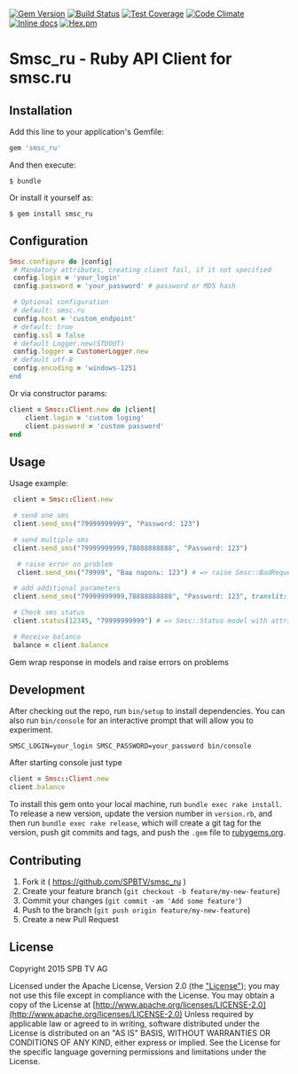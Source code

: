 [![Gem Version](https://badge.fury.io/rb/smsc_ru.svg)](https://badge.fury.io/rb/smsc_ru)
[![Build Status](https://travis-ci.org/SPBTV/smsc_ru.svg?branch=master)](https://travis-ci.org/SPBTV/smsc_ru)
[![Test Coverage](https://codeclimate.com/repos/580a21439bd75735b900174a/badges/04d08f91b313516cc1ce/coverage.svg)](https://codeclimate.com/repos/580a21439bd75735b900174a/coverage)
[![Code Climate](https://codeclimate.com/repos/580a21439bd75735b900174a/badges/04d08f91b313516cc1ce/gpa.svg)](https://codeclimate.com/repos/580a21439bd75735b900174a/feed)
[![Inline docs](http://inch-ci.org/github/SPBTV/smsc_ru.svg?branch=master)](http://inch-ci.org/github/SPBTV/smsc_ru)
[![Hex.pm](https://img.shields.io/hexpm/l/plug.svg)](./LICENSE.txt)

# Smsc_ru - Ruby API Client for smsc.ru

## Installation

Add this line to your application's Gemfile:

```ruby
gem 'smsc_ru'
```

And then execute:

    $ bundle

Or install it yourself as:

    $ gem install smsc_ru

## Configuration

```ruby
Smsc.configure do |config|
 # Mandatory attributes, creating client fail, if it not specified
 config.login = 'your_login'
 config.password = 'your_password' # password or MD5 hash

 # Optional configuration
 # default: smsc.ru
 config.host = 'custom_endpoint'
 # default: true
 config.ssl = false
 # default Logger.new(STDOUT)
 config.logger = CustomerLogger.new
 # default utf-8
 config.encoding = 'windows-1251
end
```

Or via constructor params:

```ruby
client = Smsc::Client.new do |client|
	client.login = 'custom loging'
	client.password = 'custom password'
end
```

## Usage

Usage example:
```ruby
 client = Smsc::Client.new

 # send one sms
 client.send_sms("79999999999", "Password: 123")

 # send multiple sms
 client.send_sms("79999999999,78888888888", "Password: 123")

  # raise error on problem
  client.send_sms("79999", "Ваш пароль: 123") # => raise Smsc::BadRequest.new('invalid phone')

 # add additional parameters
 client.send_sms("79999999999,78888888888", "Password: 123", translit: 1)

 # Check sms status
 client.status(12345, "79999999999") # => Smsc::Status model with attributes

 # Receive balance
 balance = client.balance
```

Gem wrap response in models and raise errors on problems

## Development

After checking out the repo, run `bin/setup` to install dependencies. You can also run `bin/console` for an interactive prompt that will allow you to experiment.
```
SMSC_LOGIN=your_login SMSC_PASSWORD=your_password bin/console
```
After starting console just type
```ruby
client = Smsc::Client.new
client.balance
```

To install this gem onto your local machine, run `bundle exec rake install`. To release a new version, update the version number in `version.rb`, and then run `bundle exec rake release`, which will create a git tag for the version, push git commits and tags, and push the `.gem` file to [rubygems.org](https://rubygems.org).

## Contributing

1. Fork it ( https://github.com/SPBTV/smsc_ru )
2. Create your feature branch (`git checkout -b feature/my-new-feature`)
3. Commit your changes (`git commit -am 'Add some feature'`)
4. Push to the branch (`git push origin feature/my-new-feature`)
5. Create a new Pull Request

## License

Copyright 2015 SPB TV AG

Licensed under the Apache License, Version 2.0 (the ["License"](LICENSE)); you may not use this file except in compliance with the License.
You may obtain a copy of the License at [http://www.apache.org/licenses/LICENSE-2.0](http://www.apache.org/licenses/LICENSE-2.0)
Unless required by applicable law or agreed to in writing, software distributed under the License is distributed on an "AS IS" BASIS, WITHOUT WARRANTIES OR CONDITIONS OF ANY KIND, either express or implied.
See the License for the specific language governing permissions and limitations under the License.

